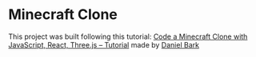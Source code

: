# Minecraft Clone

This project was built following this tutorial: [Code a Minecraft Clone with JavaScript, React, Three.js – Tutorial](https://youtu.be/qpOZup_3P_A) made by [Daniel Bark](https://github.com/danba340)
